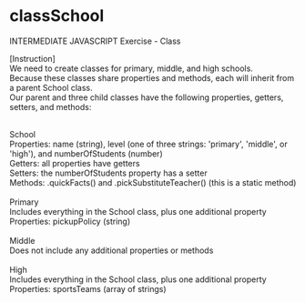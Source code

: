 # classSchool
INTERMEDIATE JAVASCRIPT Exercise - Class

[Instruction]<br>
We need to create classes for primary, middle, and high schools. <br>Because these classes share properties and methods, each will inherit from a parent School class. <br>Our parent and three child classes have the following properties, getters, setters, and methods:<br><br>

School<br>
Properties: name (string), level (one of three strings: 'primary', 'middle', or 'high'), and numberOfStudents (number)<br>
Getters: all properties have getters<br>
Setters: the numberOfStudents property has a setter<br>
Methods: .quickFacts() and .pickSubstituteTeacher() (this is a static method)<br><br>
Primary<br>
Includes everything in the School class, plus one additional property<br>
Properties: pickupPolicy (string)<br><br>
Middle<br>
Does not include any additional properties or methods<br><br>
High<br>
Includes everything in the School class, plus one additional property<br>
Properties: sportsTeams (array of strings)<br>
